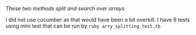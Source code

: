 *These two methods split and search over arrays*

I did not use cucumber as that would have been a bit overkill. I have 9 tests using mini test that can be run by
``` ruby arry_splitting_test.rb ```